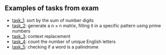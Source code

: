 ## Examples of tasks from exam

- [task_1](https://github.com/KozlovaNastya/BSU/tree/main/fundamentals/exam/task_1): sort by the sum of number digits
- [task_2](https://github.com/KozlovaNastya/BSU/tree/main/fundamentals/exam/task_2): generate a n × n matrix, filling it in a specific pattern using prime numbers
- [task_3](https://github.com/KozlovaNastya/BSU/tree/main/fundamentals/exam/task_3): context replacement
- [task_4](https://github.com/KozlovaNastya/BSU/tree/main/fundamentals/exam/task_4): count the number of unique English letters
- [task_5](https://github.com/KozlovaNastya/BSU/tree/main/fundamentals/exam/task_5): checking if a word is a palindrome
